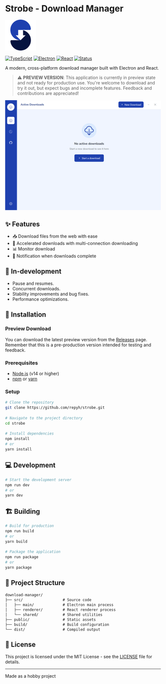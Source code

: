 # Strobe - Download Manager

<p>
  <img src="https://raw.githubusercontent.com/repyh/download-manager/refs/heads/main/assets/strobe_logo.png" alt="Download Manager Logo" width="100">
</p>

[![TypeScript](https://img.shields.io/badge/TypeScript-007ACC?style=flat-square&logo=typescript&logoColor=white)](https://www.typescriptlang.org/)
[![Electron](https://img.shields.io/badge/Electron-47848F?style=flat-square&logo=electron&logoColor=white)](https://www.electronjs.org/)
[![React](https://img.shields.io/badge/React-20232A?style=flat-square&logo=react&logoColor=61DAFB)](https://reactjs.org/)
[![Status](https://img.shields.io/badge/Status-Preview-yellow?style=flat-square)](https://github.com/repyh/download-manager)

A modern, cross-platform download manager built with Electron and React.

> ⚠️ **PREVIEW VERSION**: This application is currently in preview state and not ready for production use. You're welcome to download and try it out, but expect bugs and incomplete features. Feedback and contributions are appreciated!

![Strobe Preview Screenshot](https://github.com/repyh/download-manager/blob/main/main_screenshot.png)

## ✨ Features

- 📥 Download files from the web with ease
- 🚀 Accelerated downloads with multi-connection downloading
- 📊 Monitor download
- 🔔 Notification when downloads complete

## 🔨 In-development

- Pause and resumes.
- Concurrent downloads.
- Stability improvements and bug fixes.
- Performance optimizations.

## 🚀 Installation

### Preview Download

You can download the latest preview version from the [Releases](https://github.com/repyh/download-manager/releases) page. Remember that this is a pre-production version intended for testing and feedback.

### Prerequisites

- [Node.js](https://nodejs.org/) (v14 or higher)
- [npm](https://www.npmjs.com/) or [yarn](https://yarnpkg.com/)

### Setup

```bash
# Clone the repository
git clone https://github.com/repyh/strobe.git

# Navigate to the project directory
cd strobe

# Install dependencies
npm install
# or
yarn install
```

## 💻 Development

```bash
# Start the development server
npm run dev
# or
yarn dev
```

## 🏗️ Building

```bash
# Build for production
npm run build
# or
yarn build

# Package the application
npm run package
# or
yarn package
```

## 📁 Project Structure

```
download-manager/
├── src/                  # Source code
│   ├── main/             # Electron main process
│   ├── renderer/         # React renderer process
│   └── shared/           # Shared utilities
├── public/               # Static assets
├── build/                # Build configuration
└── dist/                 # Compiled output
```

## 📝 License

This project is licensed under the MIT License - see the [LICENSE](LICENSE) file for details.

---

Made as a hobby project

